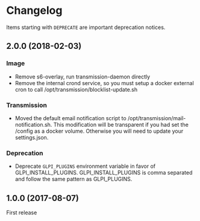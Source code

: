 # Changelog

Items starting with `DEPRECATE` are important deprecation notices.

## 2.0.0 (2018-02-03)

### Image

+ Remove s6-overlay, run transmission-daemon directly
+ Remove the internal crond service, so you must setup a docker external cron to call /opt/transmission/blocklist-update.sh

### Transmission

* Moved the default email notification script to /opt/transmission/mail-notification.sh. This modification will be transparent if you had set the /config as a docker volume. Otherwise you will need to update your settings.json.

### Deprecation

- Deprecate `GLPI_PLUGINS` environment variable in favor of GLPI_INSTALL_PLUGINS. GLPI_INSTALL_PLUGINS is comma separated and follow the same pattern as GLPI_PLUGINS.

## 1.0.0 (2017-08-07)

First release
